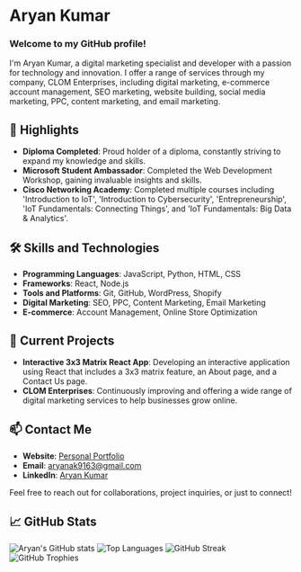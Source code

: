 # Aryan Kumar

### Welcome to my GitHub profile!

I'm Aryan Kumar, a digital marketing specialist and developer with a passion for technology and innovation. I offer a range of services through my company, CLOM Enterprises, including digital marketing, e-commerce account management, SEO marketing, website building, social media marketing, PPC, content marketing, and email marketing.

## 🌟 Highlights

- **Diploma Completed**: Proud holder of a diploma, constantly striving to expand my knowledge and skills.
- **Microsoft Student Ambassador**: Completed the Web Development Workshop, gaining invaluable insights and skills.
- **Cisco Networking Academy**: Completed multiple courses including 'Introduction to IoT', 'Introduction to Cybersecurity', 'Entrepreneurship', 'IoT Fundamentals: Connecting Things', and 'IoT Fundamentals: Big Data & Analytics'.

## 🛠️ Skills and Technologies

- **Programming Languages**: JavaScript, Python, HTML, CSS
- **Frameworks**: React, Node.js
- **Tools and Platforms**: Git, GitHub, WordPress, Shopify
- **Digital Marketing**: SEO, PPC, Content Marketing, Email Marketing
- **E-commerce**: Account Management, Online Store Optimization

## 🚀 Current Projects

- **Interactive 3x3 Matrix React App**: Developing an interactive application using React that includes a 3x3 matrix feature, an About page, and a Contact Us page.
- **CLOM Enterprises**: Continuously improving and offering a wide range of digital marketing services to help businesses grow online.

## 📫 Contact Me

- **Website**: [Personal Portfolio]([https://clomenterprises.com](https://aryankumarofficial.vercel.app/))
- **Email**: aryanak9163@gmail.com
- **LinkedIn**: [Aryan Kumar](https://www.linkedin.com/in/aryankumarofficial)

Feel free to reach out for collaborations, project inquiries, or just to connect!

## 📈 GitHub Stats

![Aryan's GitHub stats](https://github-readme-stats.vercel.app/api?username=AryanKumarOfficial&show_icons=true&theme=radical)
![Top Languages](https://github-readme-stats.vercel.app/api/top-langs/?username=AryanKumarOfficial&layout=compact&theme=radical)
![GitHub Streak](https://github-readme-streak-stats.herokuapp.com/?user=AryanKumarOfficial&theme=radical)
![GitHub Trophies](https://github-profile-trophy.vercel.app/?username=AryanKumarOfficial&theme=radical)
